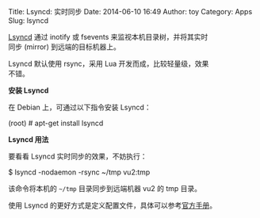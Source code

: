 Title: Lsyncd: 实时同步
Date: 2014-06-10 16:49
Author: toy
Category: Apps
Slug: lsyncd

[Lsyncd][l] 通过 inotify 或 fsevents 来监视本机目录树，并将其实时  
同步 (mirror) 到远端的目标机器上。

Lsyncd 默认使用 rsync，采用 Lua 开发而成，比较轻量级，效果  
不错。

**安装 Lsyncd**

在 Debian 上，可通过以下指令安装 Lsyncd：

(root) # apt-get install lsyncd

**Lsyncd 用法**

要看看 Lsyncd 实时同步的效果，不妨执行：

$ lsyncd -nodaemon -rsync ~/tmp vu2:tmp

该命令将本机的 `~/tmp` 目录同步到远端机器 vu2 的 tmp 目录。

使用 Lsyncd 的更好方式是定义配置文件，具体可以参考[官方手册][m]。

[l]: https://github.com/axkibe/lsyncd  
[m]:
https://github.com/axkibe/lsyncd/wiki/Lsyncd%202.1.x%20%E2%80%96%20The%20Configuration%20File
